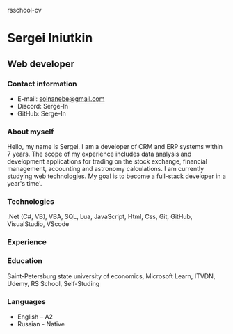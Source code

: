 rsschool-cv

# Sergei Iniutkin

## Web developer

### Contact information

* E-mail: solnanebe@gmail.com
* Discord: Serge-In
* GitHub: Serge-In

### About myself

Hello, my name is Sergei. I am a developer of CRM and ERP systems within 7 years. The scope of my experience includes data analysis and development applications for trading on the stock exchange, financial management, accounting and astronomy calculations. I am currently studying web technologies. My goal is to become a full-stack developer in a year's time'.

### Technologies

.Net (C#, VB), VBA, SQL, Lua, JavaScript, Html, Css, Git, GitHub, VisualStudio, VScode

### Experience

### Education

Saint-Petersburg state university of economics, Microsoft Learn, ITVDN, Udemy, RS School, Self-Studing

### Languages

* English – A2
* Russian - Native

